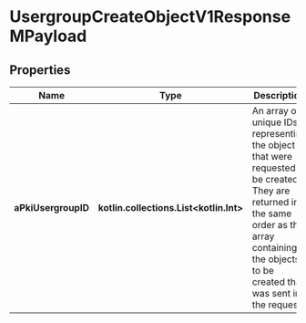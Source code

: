 
# UsergroupCreateObjectV1ResponseMPayload

## Properties
Name | Type | Description | Notes
------------ | ------------- | ------------- | -------------
**aPkiUsergroupID** | **kotlin.collections.List&lt;kotlin.Int&gt;** | An array of unique IDs representing the object that were requested to be created.  They are returned in the same order as the array containing the objects to be created that was sent in the request. | 



